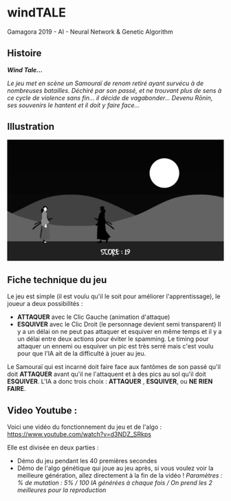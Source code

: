 # windTALE
Gamagora 2019 - AI - Neural Network & Genetic Algorithm 

## Histoire

***Wind Tale...***

*Le jeu met en scène un Samouraï de renom retiré ayant survécu à de nombreuses batailles. 
Déchiré par son passé, et ne trouvant plus de sens à ce cycle de violence sans fin... il décide de vagabonder... 
Devenu Rōnin, ses souvenirs le hantent et il doit y faire face...*

## Illustration

![Wind Tale](Wind.png)

## Fiche technique du jeu

Le jeu est simple (il est voulu qu'il le soit pour améliorer l'apprentissage), le joueur a deux possibilités :
- **ATTAQUER** avec le Clic Gauche (animation d'attaque)
- **ESQUIVER** avec le Clic Droit (le personnage devient semi transparent)
Il y a un délai on ne peut pas attaquer et esquiver en même temps et il y a un délai entre deux actions pour éviter le spamming.
Le timing pour attaquer un ennemi ou esquiver un pic est très serré mais c'est voulu pour que l'IA ait de la difficulté à jouer au jeu.

Le Samouraï qui est incarné doit faire face aux fantômes de son passé qu'il doit **ATTAQUER** avant qu'il ne l'attaquent et à des pics au sol qu'il doit **ESQUIVER**.
L'IA a donc trois choix : **ATTAQUER** , **ESQUIVER**, ou **NE RIEN FAIRE**.

## Video Youtube :

Voici une vidéo du fonctionnement du jeu et de l'algo : 
https://www.youtube.com/watch?v=d3NDZ_SRkps

Elle est divisée en deux parties : 
- Démo du jeu pendant les 40 premières secondes
- Démo de l'algo génétique qui joue au jeu après, si vous voulez voir la meilleure génération, allez directement à la fin de la vidéo !
*Paramètres : % de mutation : 5% / 100 IA générées à chaque fois / On prend les 2 meilleures pour la reproduction*

